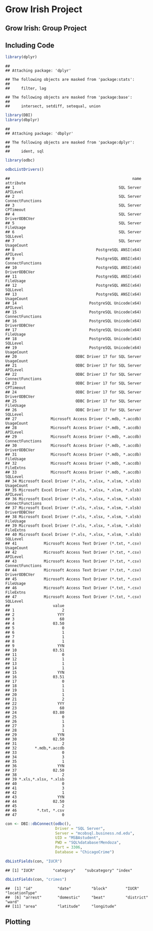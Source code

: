 Grow Irish Project
================

## Grow Irish: Group Project

## Including Code

``` r
library(dplyr)
```

    ## 
    ## Attaching package: 'dplyr'

    ## The following objects are masked from 'package:stats':
    ## 
    ##     filter, lag

    ## The following objects are masked from 'package:base':
    ## 
    ##     intersect, setdiff, setequal, union

``` r
library(DBI)
library(dbplyr)
```

    ## 
    ## Attaching package: 'dbplyr'

    ## The following objects are masked from 'package:dplyr':
    ## 
    ##     ident, sql

``` r
library(odbc)

odbcListDrivers()
```

    ##                                                      name        attribute
    ## 1                                              SQL Server         APILevel
    ## 2                                              SQL Server ConnectFunctions
    ## 3                                              SQL Server        CPTimeout
    ## 4                                              SQL Server    DriverODBCVer
    ## 5                                              SQL Server        FileUsage
    ## 6                                              SQL Server         SQLLevel
    ## 7                                              SQL Server       UsageCount
    ## 8                                    PostgreSQL ANSI(x64)         APILevel
    ## 9                                    PostgreSQL ANSI(x64) ConnectFunctions
    ## 10                                   PostgreSQL ANSI(x64)    DriverODBCVer
    ## 11                                   PostgreSQL ANSI(x64)        FileUsage
    ## 12                                   PostgreSQL ANSI(x64)         SQLLevel
    ## 13                                   PostgreSQL ANSI(x64)       UsageCount
    ## 14                                PostgreSQL Unicode(x64)         APILevel
    ## 15                                PostgreSQL Unicode(x64) ConnectFunctions
    ## 16                                PostgreSQL Unicode(x64)    DriverODBCVer
    ## 17                                PostgreSQL Unicode(x64)        FileUsage
    ## 18                                PostgreSQL Unicode(x64)         SQLLevel
    ## 19                                PostgreSQL Unicode(x64)       UsageCount
    ## 20                          ODBC Driver 17 for SQL Server       UsageCount
    ## 21                          ODBC Driver 17 for SQL Server         APILevel
    ## 22                          ODBC Driver 17 for SQL Server ConnectFunctions
    ## 23                          ODBC Driver 17 for SQL Server        CPTimeout
    ## 24                          ODBC Driver 17 for SQL Server    DriverODBCVer
    ## 25                          ODBC Driver 17 for SQL Server        FileUsage
    ## 26                          ODBC Driver 17 for SQL Server         SQLLevel
    ## 27               Microsoft Access Driver (*.mdb, *.accdb)       UsageCount
    ## 28               Microsoft Access Driver (*.mdb, *.accdb)         APILevel
    ## 29               Microsoft Access Driver (*.mdb, *.accdb) ConnectFunctions
    ## 30               Microsoft Access Driver (*.mdb, *.accdb)    DriverODBCVer
    ## 31               Microsoft Access Driver (*.mdb, *.accdb)        FileUsage
    ## 32               Microsoft Access Driver (*.mdb, *.accdb)        FileExtns
    ## 33               Microsoft Access Driver (*.mdb, *.accdb)         SQLLevel
    ## 34 Microsoft Excel Driver (*.xls, *.xlsx, *.xlsm, *.xlsb)       UsageCount
    ## 35 Microsoft Excel Driver (*.xls, *.xlsx, *.xlsm, *.xlsb)         APILevel
    ## 36 Microsoft Excel Driver (*.xls, *.xlsx, *.xlsm, *.xlsb) ConnectFunctions
    ## 37 Microsoft Excel Driver (*.xls, *.xlsx, *.xlsm, *.xlsb)    DriverODBCVer
    ## 38 Microsoft Excel Driver (*.xls, *.xlsx, *.xlsm, *.xlsb)        FileUsage
    ## 39 Microsoft Excel Driver (*.xls, *.xlsx, *.xlsm, *.xlsb)        FileExtns
    ## 40 Microsoft Excel Driver (*.xls, *.xlsx, *.xlsm, *.xlsb)         SQLLevel
    ## 41            Microsoft Access Text Driver (*.txt, *.csv)       UsageCount
    ## 42            Microsoft Access Text Driver (*.txt, *.csv)         APILevel
    ## 43            Microsoft Access Text Driver (*.txt, *.csv) ConnectFunctions
    ## 44            Microsoft Access Text Driver (*.txt, *.csv)    DriverODBCVer
    ## 45            Microsoft Access Text Driver (*.txt, *.csv)        FileUsage
    ## 46            Microsoft Access Text Driver (*.txt, *.csv)        FileExtns
    ## 47            Microsoft Access Text Driver (*.txt, *.csv)         SQLLevel
    ##                   value
    ## 1                     2
    ## 2                   YYY
    ## 3                    60
    ## 4                 03.50
    ## 5                     0
    ## 6                     1
    ## 7                     1
    ## 8                     1
    ## 9                   YYN
    ## 10                03.51
    ## 11                    0
    ## 12                    1
    ## 13                    1
    ## 14                    1
    ## 15                  YYN
    ## 16                03.51
    ## 17                    0
    ## 18                    1
    ## 19                    1
    ## 20                    1
    ## 21                    2
    ## 22                  YYY
    ## 23                   60
    ## 24                03.80
    ## 25                    0
    ## 26                    1
    ## 27                    3
    ## 28                    1
    ## 29                  YYN
    ## 30                02.50
    ## 31                    2
    ## 32        *.mdb,*.accdb
    ## 33                    0
    ## 34                    3
    ## 35                    1
    ## 36                  YYN
    ## 37                02.50
    ## 38                    2
    ## 39 *.xls,*.xlsx, *.xlsb
    ## 40                    0
    ## 41                    3
    ## 42                    1
    ## 43                  YYN
    ## 44                02.50
    ## 45                    2
    ## 46         *.txt, *.csv
    ## 47                    0

``` r
con <- DBI::dbConnect(odbc(),
                      Driver = "SQL Server",
                      Server = "mcobsql.business.nd.edu",
                      UID = "MSBAstudent",
                      PWD = "SQL%database!Mendoza",
                      Port = 3306, 
                      Database = "ChicagoCrime")

dbListFields(con, "IUCR")
```

    ## [1] "IUCR"        "category"    "subcategory" "index"

``` r
dbListFields(con, "crimes")
```

    ##  [1] "id"           "date"         "block"        "IUCR"         "locationType"
    ##  [6] "arrest"       "domestic"     "beat"         "district"     "ward"        
    ## [11] "area"         "latitude"     "longitude"

## Plotting
